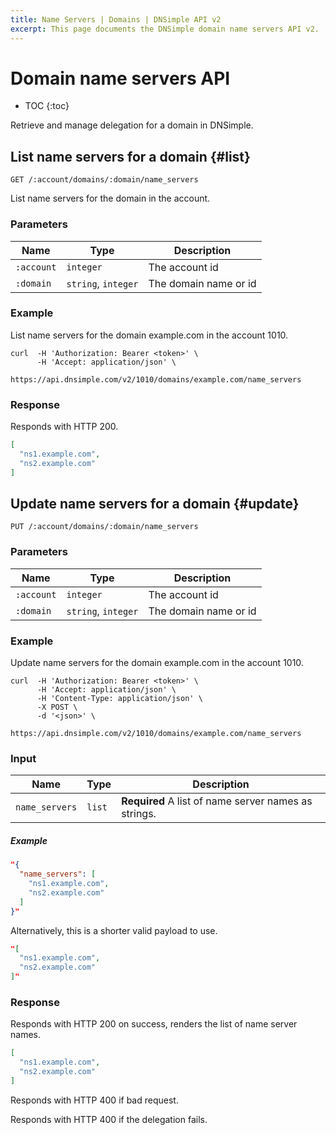 ```yaml
---
title: Name Servers | Domains | DNSimple API v2
excerpt: This page documents the DNSimple domain name servers API v2.
---
```


# Domain name servers API

* TOC
{:toc}

Retrieve and manage delegation for a domain in DNSimple.


## List name servers for a domain {#list}

    GET /:account/domains/:domain/name_servers

List name servers for the domain in the account.

### Parameters

Name | Type | Description
-----|------|------------
`:account` | `integer` | The account id
`:domain` | `string`, `integer` | The domain name or id

### Example

List name servers for the domain example.com in the account 1010.

    curl  -H 'Authorization: Bearer <token>' \
          -H 'Accept: application/json' \
          https://api.dnsimple.com/v2/1010/domains/example.com/name_servers

### Response

Responds with HTTP 200.

~~~json
[
  "ns1.example.com",
  "ns2.example.com"
]
~~~

## Update name servers for a domain {#update}

    PUT /:account/domains/:domain/name_servers

### Parameters

Name | Type | Description
-----|------|------------
`:account` | `integer` | The account id
`:domain` | `string`, `integer` | The domain name or id

### Example

Update name servers for the domain example.com in the account 1010.

    curl  -H 'Authorization: Bearer <token>' \
          -H 'Accept: application/json' \
          -H 'Content-Type: application/json' \
          -X POST \
          -d '<json>' \
          https://api.dnsimple.com/v2/1010/domains/example.com/name_servers

### Input

Name | Type | Description
-----|------|------------
`name_servers` | `list` | **Required** A list of name server names as strings.

##### Example

~~~json
"{
  "name_servers": [
    "ns1.example.com",
    "ns2.example.com"
  ]
}"
~~~

Alternatively, this is a shorter valid payload to use.

~~~json
"[
  "ns1.example.com",
  "ns2.example.com"
]"
~~~

### Response

Responds with HTTP 200 on success, renders the list of name server names.

~~~json
[
  "ns1.example.com",
  "ns2.example.com"
]
~~~

Responds with HTTP 400 if bad request.

Responds with HTTP 400 if the delegation fails.
